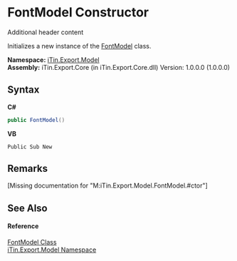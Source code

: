 # FontModel Constructor 
Additional header content 

Initializes a new instance of the <a href="T_iTin_Export_Model_FontModel">FontModel</a> class.

**Namespace:**&nbsp;<a href="N_iTin_Export_Model">iTin.Export.Model</a><br />**Assembly:**&nbsp;iTin.Export.Core (in iTin.Export.Core.dll) Version: 1.0.0.0 (1.0.0.0)

## Syntax

**C#**<br />
``` C#
public FontModel()
```

**VB**<br />
``` VB
Public Sub New
```


## Remarks
\[Missing <remarks> documentation for "M:iTin.Export.Model.FontModel.#ctor"\]

## See Also


#### Reference
<a href="T_iTin_Export_Model_FontModel">FontModel Class</a><br /><a href="N_iTin_Export_Model">iTin.Export.Model Namespace</a><br />
